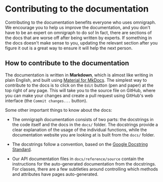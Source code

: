 # Contributing to the documentation

Contributing to the documentation benefits everyone who uses omnigraph. We
encourage you to help us improve the documentation, and you don't have to be an
expert on omnigraph to do so! In fact, there are sections of the docs that are
worse off after being written by experts. If something in the docs doesn't make
sense to you, updating the relevant section after you figure it out is a great
way to ensure it will help the next person.


## How to contribute to the documentation

The documentation is written in **Markdown**, which is almost like writing in
plain English, and built using [Material for
MkDocs](https://squidfunk.github.io/mkdocs-material/). The simplest way to
contribute to the docs is to click on the `Edit` button (pen and paper) at the
top right of any page. This will take you to the source file on GitHub, where
you can make your changes and create a pull request using GitHub's web
interface (the `Commit changes...` button).

Some other important things to know about the docs:

- The omnigraph documentation consists of two parts: the docstrings in the code
  itself and the docs in the `docs/` folder. The docstrings provide a clear
  explanation of the usage of the individual functions, while the documentation
  website you are looking at is built from the `docs/` folder.

- The docstrings follow a convention, based on the [Google Docstring
  Standard](https://google.github.io/styleguide/pyguide.html#38-comments-and-docstrings).

- Our API documentation files in `docs/reference/source` contain the
  instructions for the auto-generated documentation from the docstrings. For
  classes, there are a few subtleties around controlling which methods and
  attributes have pages auto-generated.
